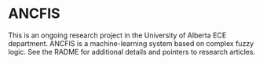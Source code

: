 ANCFIS
======

This is an ongoing research project in the University of Alberta ECE department. ANCFIS is a machine-learning system based on complex fuzzy logic. See the RADME for additional details and pointers to research articles. 